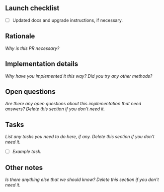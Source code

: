 <!-- 
## Type of change
Make sure you add the appropriate labels

| Reason        | Labels        |
|---------------|---------------|
| Bug fix       | bug           |
| Feature add   | feature       |
| Maintenance   | dependencies  |
| Refactor      | refactor      |
| Documentation | documentation |
-->

## Launch checklist
- [ ] Updated docs and upgrade instructions, if necessary.

## Rationale
_Why is this PR necessary?_

## Implementation details
_Why have you implemented it this way? Did you try any other methods?_

## Open questions
_Are there any open questions about this implementation that need answers? Delete this section if you don't need it._

## Tasks
_List any tasks you need to do here, if any. Delete this section if you don't need it._

- [ ] _Example task._

## Other notes
_Is there anything else that we should know? Delete this section if you don't need it._
